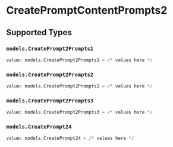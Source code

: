 # CreatePromptContentPrompts2


## Supported Types

### `models.CreatePrompt2Prompts1`

```python
value: models.CreatePrompt2Prompts1 = /* values here */
```

### `models.CreatePrompt2Prompts2`

```python
value: models.CreatePrompt2Prompts2 = /* values here */
```

### `models.CreatePrompt2Prompts3`

```python
value: models.CreatePrompt2Prompts3 = /* values here */
```

### `models.CreatePrompt24`

```python
value: models.CreatePrompt24 = /* values here */
```

